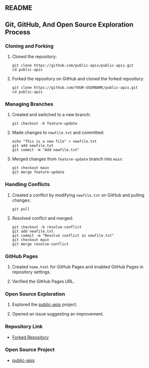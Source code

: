 ## README

## Git, GitHub, And Open Source Exploration Process

### Cloning and Forking

1. Cloned the repository:
    ```
    git clone https://github.com/public-apis/public-apis.git
    cd public-apis
    ```

2. Forked the repository on GitHub and cloned the forked repository:
    ```
    git clone https://github.com/YOUR-USERNAME/public-apis.git
    cd public-apis
    ```

### Managing Branches

1. Created and switched to a new branch:
    ```
    git checkout -b feature-update
    ```

2. Made changes to `newfile.txt` and committed:
    ```
    echo "This is a new file" > newfile.txt
    git add newfile.txt
    git commit -m "Add newfile.txt"
    ```

3. Merged changes from `feature-update` branch into `main`:
    ```
    git checkout main
    git merge feature-update
    ```

### Handling Conflicts

1. Created a conflict by modifying `newfile.txt` on GitHub and pulling changes:
    ```
    git pull
    ```

2. Resolved conflict and merged:
    ```
    git checkout -b resolve-conflict
    git add newfile.txt
    git commit -m "Resolve conflict in newfile.txt"
    git checkout main
    git merge resolve-conflict
    ```

### GitHub Pages

1. Created `home.html` for GitHub Pages and enabled GitHub Pages in repository settings.

2. Verified the GitHub Pages URL.

### Open Source Exploration

1. Explored the [public-apis](https://github.com/public-apis/public-apis) project.

2. Opened an issue suggesting an improvement.

### Repository Link

- [Forked Repository](https://github.com/YOUR-USERNAME/public-apis)

### Open Source Project

- [public-apis](https://github.com/public-apis/public-apis)

